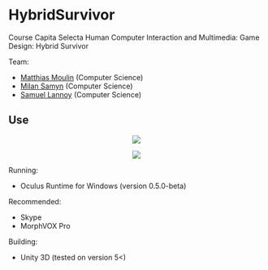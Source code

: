 HybridSurvivor
======================

Course Capita Selecta Human Computer Interaction and Multimedia: Game Design: Hybrid Survivor

Team:
* [Matthias Moulin](https://github.com/matt77hias) (Computer Science)
* [Milan Samyn](https://github.com/MilanSamyn) (Computer Science)
* [Samuel Lannoy](https://github.com/SamuelLannoy) (Computer Science)

Use
--------
<p align="center"><img src="https://github.com/matt77hias/HybridSurvivor/blob/master/Mazes/Hybrid%20Survivor_Easy.jpg" ></p>
<p align="center"><img src="https://github.com/matt77hias/HybridSurvivor/blob/master/Mazes/Hybrid%20Survivor_Hard.jpg" ></p>

Running:
* Oculus Runtime for Windows (version 0.5.0-beta)

Recommended:
* Skype
* MorphVOX Pro

Building:
* Unity 3D (tested on version 5<)
